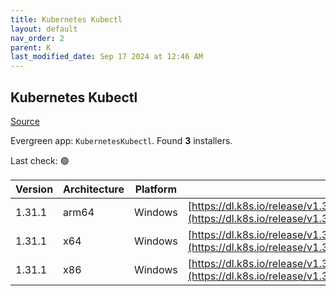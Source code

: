 ```yaml
---
title: Kubernetes Kubectl
layout: default
nav_order: 2
parent: K
last_modified_date: Sep 17 2024 at 12:46 AM
---
```


## Kubernetes Kubectl

[Source](https://kubernetes.io/)

Evergreen app: `KubernetesKubectl`. Found **3** installers.

Last check: 🟢

| Version | Architecture | Platform | URI                                                                                                                                |
| ------- | ------------ | -------- | ---------------------------------------------------------------------------------------------------------------------------------- |
| 1.31.1  | arm64        | Windows  | [https://dl.k8s.io/release/v1.31.1/bin/windows/arm64/kubectl.exe](https://dl.k8s.io/release/v1.31.1/bin/windows/arm64/kubectl.exe) |
| 1.31.1  | x64          | Windows  | [https://dl.k8s.io/release/v1.31.1/bin/windows/amd64/kubectl.exe](https://dl.k8s.io/release/v1.31.1/bin/windows/amd64/kubectl.exe) |
| 1.31.1  | x86          | Windows  | [https://dl.k8s.io/release/v1.31.1/bin/windows/386/kubectl.exe](https://dl.k8s.io/release/v1.31.1/bin/windows/386/kubectl.exe)     |
